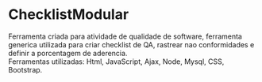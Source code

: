 # ChecklistModular
Ferramenta criada para atividade de qualidade de software, ferramenta generica utilizada para criar checklist de QA, rastrear nao conformidades e definir a porcentagem de aderencia.<br/>
Ferramentas utilizadas: Html, JavaScript, Ajax, Node, Mysql, CSS, Bootstrap.

